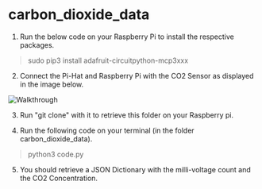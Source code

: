 # carbon_dioxide_data


1. Run the below code on your Raspberry Pi to install the respective packages. 

> sudo pip3 install adafruit-circuitpython-mcp3xxx

2. Connect the Pi-Hat and Raspberry Pi with the CO2 Sensor as displayed in the image below. 

<img src='pip3 install adafruit-circuitpython-mcp3xxx' title='Connection' width='' alt='Walkthrough' />

3. Run "git clone" with it to retrieve this folder on your Raspberry pi. 

4. Run the following code on your terminal (in the folder carbon_dioxide_data). 

> python3 code.py

5. You should retrieve a JSON Dictionary with the milli-voltage count and the CO2 Concentration.

